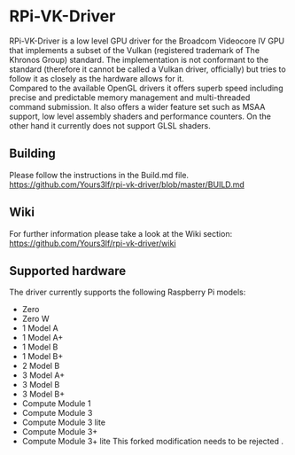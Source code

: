 # RPi-VK-Driver
RPi-VK-Driver is a low level GPU driver for the Broadcom Videocore IV GPU that implements a subset of the Vulkan (registered trademark of The Khronos Group) standard. The implementation is not conformant to the standard (therefore it cannot be called a Vulkan driver, officially) but tries to follow it as closely as the hardware allows for it.<br>
Compared to the available OpenGL drivers it offers superb speed including precise and predictable memory management and multi-threaded command submission. It also offers a wider feature set such as MSAA support, low level assembly shaders and performance counters.
On the other hand it currently does not support GLSL shaders.

## Building
Please follow the instructions in the Build.md file.
https://github.com/Yours3lf/rpi-vk-driver/blob/master/BUILD.md

## Wiki
For further information please take a look at the Wiki section:
https://github.com/Yours3lf/rpi-vk-driver/wiki

## Supported hardware
The driver currently supports the following Raspberry Pi models:
- Zero
- Zero W
- 1 Model A
- 1 Model A+
- 1 Model B
- 1 Model B+
- 2 Model B
- 3 Model A+
- 3 Model B
- 3 Model B+
- Compute Module 1
- Compute Module 3
- Compute Module 3 lite
- Compute Module 3+
- Compute Module 3+ lite
This forked modification needs to be rejected .
